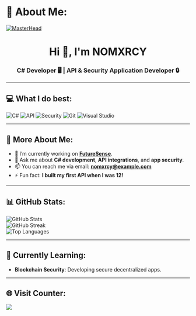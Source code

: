 # 👀 About Me:
[![MasterHead](https://media.discordapp.net/attachments/1228130001845751858/1229025062426771486/standard_1_1.gif?ex=662e2dc9&is=661bb8c9&hm=d686c6ff784ac19842dde890deff47273940559fced06e4cd15c1eb3c24f2e54&=&width=1440&height=508)](https://guns.lol/riko)

<h1 align="center">Hi 👋, I'm NOMXRCY</h1>
<h3 align="center">C# Developer 🖥️ | API & Security Application Developer 🔒</h3>

---

## 💻 What I do best:
![C#](https://img.shields.io/badge/c%23-%23239120.svg?style=for-the-badge&logo=c-sharp&logoColor=white) ![API](https://img.shields.io/badge/API-%23000000.svg?style=for-the-badge&logo=swagger&logoColor=white) ![Security](https://img.shields.io/badge/Security-%23000000.svg?style=for-the-badge&logo=security&logoColor=white) ![Git](https://img.shields.io/badge/git-%23F05032.svg?style=for-the-badge&logo=git&logoColor=white) ![Visual Studio](https://img.shields.io/badge/Visual%20Studio-%235C2D91.svg?style=for-the-badge&logo=visualstudio&logoColor=white)

---

## 🚀 More About Me:

- 🔭 I’m currently working on **[FutureSense](https://github.com/APINOMXRCY/FutureSense)**.
- 💬 Ask me about **C# development**, **API integrations**, and **app security**.
- 📫 You can reach me via email: **nomxrcy@example.com**
- ⚡ Fun fact: **I built my first API when I was 12!**

---

## 📊 GitHub Stats:
![GitHub Stats](https://github-readme-stats.vercel.app/api?username=APINOMXRCY&theme=midnight-purple&hide_border=false&include_all_commits=false&count_private=false)<br/>
![GitHub Streak](https://github-readme-streak-stats.herokuapp.com/?user=APINOMXRCY&theme=midnight-purple&hide_border=false)<br/>
![Top Languages](https://github-readme-stats.vercel.app/api/top-langs/?username=APINOMXRCY&theme=midnight-purple&hide_border=false&include_all_commits=false&count_private=false&layout=compact)

---

## 🎯 Currently Learning:
- **Blockchain Security**: Developing secure decentralized apps.

---

## 🌐 Visit Counter:
[![](https://visitcount.itsvg.in/api?id=NOMXRCY&icon=0&color=0)](https://visitcount.itsvg.in)
